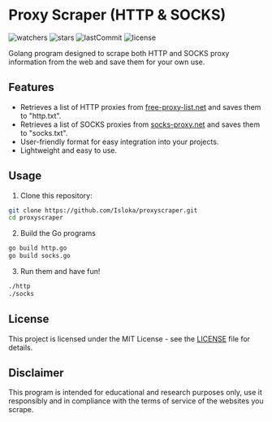 # Proxy Scraper (HTTP & SOCKS)
![watchers](https://img.shields.io/github/watchers/Isloka/proxyscraper)
![stars](https://img.shields.io/github/stars/Isloka/proxyscraper)
![lastCommit](https://img.shields.io/github/last-commit/Isloka/proxyscraper)
![license](https://img.shields.io/github/license/Isloka/proxyscraper)

Golang program designed to scrape both HTTP and SOCKS proxy information from the web and save them for your own use.

## Features
- Retrieves a list of HTTP proxies from [free-proxy-list.net](http://free-proxy-list.net/) and saves them to "http.txt".
- Retrieves a list of SOCKS proxies from [socks-proxy.net](https://www.socks-proxy.net) and saves them to "socks.txt".
- User-friendly format for easy integration into your projects.
- Lightweight and easy to use.

## Usage
1. Clone this repository:
```sh
git clone https://github.com/Isloka/proxyscraper.git
cd proxyscraper
```
2. Build the Go programs
```sh
go build http.go
go build socks.go
```
3. Run them and have fun!
```sh
./http
./socks
```

## License
This project is licensed under the MIT License - see the [LICENSE](LICENSE) file for details.

## Disclaimer
This program is intended for educational and research purposes only, use it responsibly and in compliance with the terms of service of the websites you scrape. 
